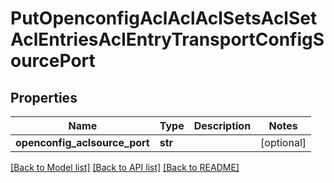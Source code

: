 # PutOpenconfigAclAclAclSetsAclSetAclEntriesAclEntryTransportConfigSourcePort

## Properties
Name | Type | Description | Notes
------------ | ------------- | ------------- | -------------
**openconfig_aclsource_port** | **str** |  | [optional] 

[[Back to Model list]](../README.md#documentation-for-models) [[Back to API list]](../README.md#documentation-for-api-endpoints) [[Back to README]](../README.md)


